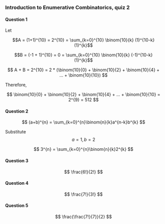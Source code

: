 ### Introduction to Enumerative Combinatorics, quiz 2

#### Question 1

Let 

$$A = (1+1)^{10} = 2^{10} = \sum_{k=0}^{10} \binom{10}{k} (1)^{10-k} (1)^{k}$$

$$B = (-1 + 1)^{10} = 0 = \sum_{k=0}^{10} \binom{10}{k} (-1)^{10-k} (1)^{k}$$

$$
A + B = 2^{10} = 2 * (\binom{10}{0} + \binom{10}{2} + \binom{10}{4} + ... + \binom{10}{10})
$$

Therefore,

$$
\binom{10}{0} + \binom{10}{2} + \binom{10}{4} + ... + \binom{10}{10} = 2^{9} = 512
$$


#### Question 2

$$
(a+b)^{n} = \sum_{k=0}^{n}\binom{n}{k}a^{n-k}b^{k}
$$

Substitute $$a = 1, b = 2$$

$$
3^{n} = \sum_{k=0}^{n}\binom{n}{k}2^{k}
$$

#### Question 3
$$
\frac{6!}{2!}
$$

#### Question 4
$$
\frac{7!}{3!}
$$

#### Question 5

$$
\frac{\frac{7!}{7}}{2}
$$
